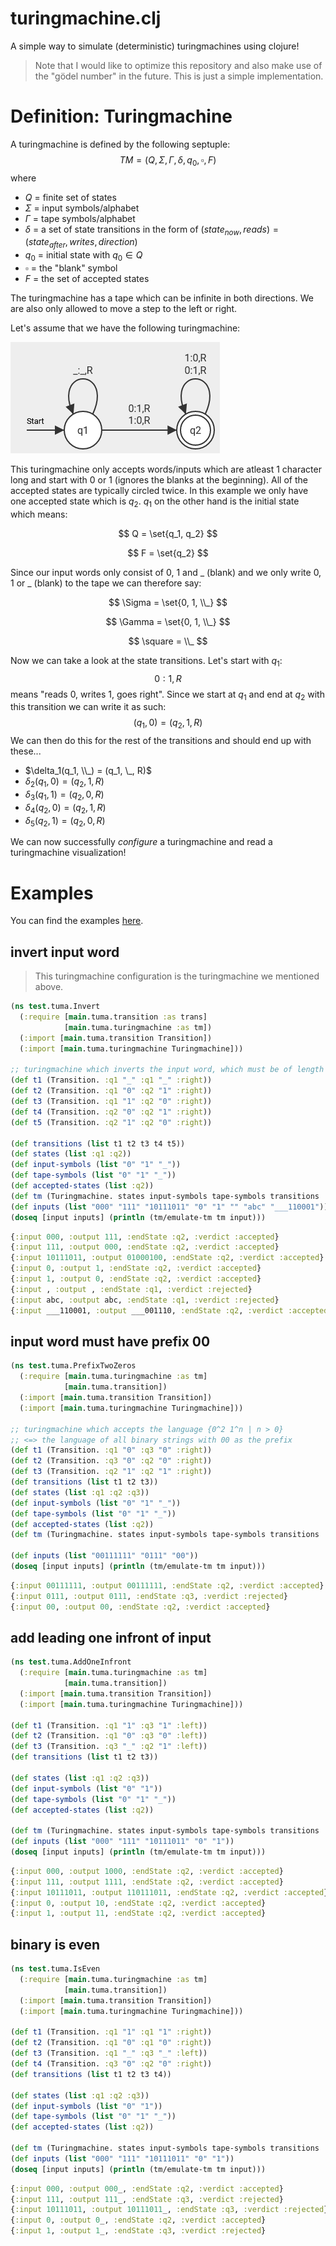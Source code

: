 # turingmachine.clj
A simple way to simulate (deterministic) turingmachines using clojure!

> Note that I would like to optimize this repository and also make use of the "gödel number" in the future. This is just a simple implementation.

# Definition: Turingmachine
A turingmachine is defined by the following septuple:
$$ TM = (Q, \Sigma, \Gamma, \delta, q_0, \square, F) $$
where
- $Q$ = finite set of states
- $\Sigma$ = input symbols/alphabet
- $\Gamma$ = tape symbols/alphabet
- $\delta$ = a set of state transitions in the form of $(state_{now}, reads) = (state_{after}, writes, direction)$
- $q_0$ = initial state with $q_0 \in Q$
- $\square$ = the "blank" symbol
- $F$ = the set of accepted states

The turingmachine has a tape which can be infinite in both directions. We are also only allowed to move a step to the left or right.

Let's assume that we have the following turingmachine:

![](./imgs/tm_example1.png)

This turingmachine only accepts words/inputs which are atleast 1 character long and start with 0 or 1 (ignores the blanks at the beginning).
All of the accepted states are typically circled twice. In this example we only have one accepted state which is $q_2$.
$q_1$ on the other hand is the initial state which means:

$$ Q = \set{q_1, q_2} $$

$$ F = \set{q_2} $$

Since our input words only consist of 0, 1 and _ (blank) and we only write 0, 1 or _ (blank) to the tape we can therefore say:

$$ \Sigma = \set{0, 1, \\_} $$

$$ \Gamma = \set{0, 1, \\_} $$

$$ \square = \\_ $$

Now we can take a look at the state transitions. Let's start with $q_1$:
$$0:1,R$$ means "reads 0, writes 1, goes right". Since we start at $q_1$ and end at $q_2$ with this transition we can write it as such: $$(q_1, 0) = (q_2, 1, R)$$
We can then do this for the rest of the transitions and should end up with these...
- $\delta_1(q_1, \\_) = (q_1, \_, R)$
- $\delta_2(q_1, 0) = (q_2, 1, R)$
- $\delta_3(q_1, 1) = (q_2, 0, R)$
- $\delta_4(q_2, 0) = (q_2, 1, R)$
- $\delta_5(q_2, 1) = (q_2, 0, R)$

We can now successfully *configure* a turingmachine and read a turingmachine visualization!

# Examples
You can find the examples [here](./src/test/tuma/).

## invert input word
> This turingmachine configuration is the turingmachine we mentioned above.
```clojure
(ns test.tuma.Invert
  (:require [main.tuma.transition :as trans]
            [main.tuma.turingmachine :as tm])
  (:import [main.tuma.transition Transition])
  (:import [main.tuma.turingmachine Turingmachine]))

;; turingmachine which inverts the input word, which must be of length 1 atleast
(def t1 (Transition. :q1 "_" :q1 "_" :right))
(def t2 (Transition. :q1 "0" :q2 "1" :right))
(def t3 (Transition. :q1 "1" :q2 "0" :right))
(def t4 (Transition. :q2 "0" :q2 "1" :right))
(def t5 (Transition. :q2 "1" :q2 "0" :right))

(def transitions (list t1 t2 t3 t4 t5))
(def states (list :q1 :q2))
(def input-symbols (list "0" "1" "_"))
(def tape-symbols (list "0" "1" "_"))
(def accepted-states (list :q2))
(def tm (Turingmachine. states input-symbols tape-symbols transitions :q1 "_" accepted-states))
(def inputs (list "000" "111" "10111011" "0" "1" "" "abc" "___110001"))
(doseq [input inputs] (println (tm/emulate-tm tm input)))
```
```clojure
{:input 000, :output 111, :endState :q2, :verdict :accepted}
{:input 111, :output 000, :endState :q2, :verdict :accepted}
{:input 10111011, :output 01000100, :endState :q2, :verdict :accepted}
{:input 0, :output 1, :endState :q2, :verdict :accepted}
{:input 1, :output 0, :endState :q2, :verdict :accepted}
{:input , :output , :endState :q1, :verdict :rejected}
{:input abc, :output abc, :endState :q1, :verdict :rejected}
{:input ___110001, :output ___001110, :endState :q2, :verdict :accepted}
```

## input word must have prefix 00
```clojure
(ns test.tuma.PrefixTwoZeros
  (:require [main.tuma.turingmachine :as tm]
            [main.tuma.transition])
  (:import [main.tuma.transition Transition])
  (:import [main.tuma.turingmachine Turingmachine]))

;; turingmachine which accepts the language {0^2 1^n | n > 0}
;; <=> the language of all binary strings with 00 as the prefix
(def t1 (Transition. :q1 "0" :q3 "0" :right))
(def t2 (Transition. :q3 "0" :q2 "0" :right))
(def t3 (Transition. :q2 "1" :q2 "1" :right))
(def transitions (list t1 t2 t3))
(def states (list :q1 :q2 :q3))
(def input-symbols (list "0" "1" "_"))
(def tape-symbols (list "0" "1" "_"))
(def accepted-states (list :q2))
(def tm (Turingmachine. states input-symbols tape-symbols transitions :q1 "_" accepted-states))

(def inputs (list "00111111" "0111" "00"))
(doseq [input inputs] (println (tm/emulate-tm tm input)))
```
```clojure
{:input 00111111, :output 00111111, :endState :q2, :verdict :accepted}
{:input 0111, :output 0111, :endState :q3, :verdict :rejected}
{:input 00, :output 00, :endState :q2, :verdict :accepted}
```

## add leading one infront of input
```clojure
(ns test.tuma.AddOneInfront
  (:require [main.tuma.turingmachine :as tm]
            [main.tuma.transition])
  (:import [main.tuma.transition Transition])
  (:import [main.tuma.turingmachine Turingmachine]))

(def t1 (Transition. :q1 "1" :q3 "1" :left))
(def t2 (Transition. :q1 "0" :q3 "0" :left))
(def t3 (Transition. :q3 "_" :q2 "1" :left))
(def transitions (list t1 t2 t3))

(def states (list :q1 :q2 :q3))
(def input-symbols (list "0" "1"))
(def tape-symbols (list "0" "1" "_"))
(def accepted-states (list :q2))

(def tm (Turingmachine. states input-symbols tape-symbols transitions :q1 "_" accepted-states))
(def inputs (list "000" "111" "10111011" "0" "1"))
(doseq [input inputs] (println (tm/emulate-tm tm input)))
```
```clojure
{:input 000, :output 1000, :endState :q2, :verdict :accepted}
{:input 111, :output 1111, :endState :q2, :verdict :accepted}
{:input 10111011, :output 110111011, :endState :q2, :verdict :accepted}
{:input 0, :output 10, :endState :q2, :verdict :accepted}
{:input 1, :output 11, :endState :q2, :verdict :accepted}
```

## binary is even
```clojure
(ns test.tuma.IsEven
  (:require [main.tuma.turingmachine :as tm]
            [main.tuma.transition])
  (:import [main.tuma.transition Transition])
  (:import [main.tuma.turingmachine Turingmachine]))

(def t1 (Transition. :q1 "1" :q1 "1" :right))
(def t2 (Transition. :q1 "0" :q1 "0" :right))
(def t3 (Transition. :q1 "_" :q3 "_" :left))
(def t4 (Transition. :q3 "0" :q2 "0" :right))
(def transitions (list t1 t2 t3 t4))

(def states (list :q1 :q2 :q3))
(def input-symbols (list "0" "1"))
(def tape-symbols (list "0" "1" "_"))
(def accepted-states (list :q2))

(def tm (Turingmachine. states input-symbols tape-symbols transitions :q1 "_" accepted-states))
(def inputs (list "000" "111" "10111011" "0" "1"))
(doseq [input inputs] (println (tm/emulate-tm tm input)))
```
```clojure
{:input 000, :output 000_, :endState :q2, :verdict :accepted}
{:input 111, :output 111_, :endState :q3, :verdict :rejected}
{:input 10111011, :output 10111011_, :endState :q3, :verdict :rejected}
{:input 0, :output 0_, :endState :q2, :verdict :accepted}
{:input 1, :output 1_, :endState :q3, :verdict :rejected}
```
